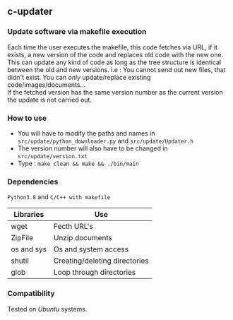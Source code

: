 ## c-updater

### Update software via makefile execution  

Each time the user executes the makefile, this code fetches via URL, if it exists, a new version of the code and replaces old code with the new one. <br> 
This can update any kind of code as long as the tree structure is identical between the old and new versions. i.e : You cannot send out new files, that didn't exist. You can _only_ update/replace existing code/images/documents... <br>
If the fetched version has the same version number as the current version the update is not carried out. <br>

### How to use
 - You will have to modify the paths and names in ```src/update/python_downloader.py``` and  ```src/update/Updater.h``` <br>
 - The version number will also have to be changed in ```src/update/version.txt``` <br>
 - Type : ```make clean && make && ./bin/main``` <br>

### Dependencies

```Python3.8``` and ```C/C++ with makefile```

Libraries          | Use                            | 
------------------ | ------------------------------ | 
wget               | Fecth URL's                    |    
ZipFile            | Unzip documents                |
os and sys         | Os and system access           | 
shutil             | Creating/deleting directories  |
glob               | Loop through directories       | 
   
                                            

### Compatibility

Tested on _Ubuntu_ systems.


